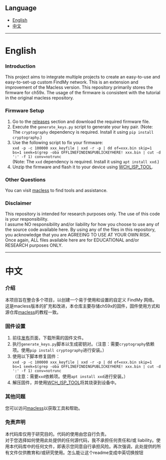 ## Language

- [English](#english)
- [中文](#中文)

---

# English
### Introduction
This project aims to integrate multiple projects to create an easy-to-use and easy-to-set-up custom FindMy network. This is an extension and improvement of the Macless version. This repository primarily stores the firmware for ch59x. The usage of the firmware is consistent with the tutorial in the original macless repository.
### Firmware Setup
1. Go to the [releases](https://github.com/5Breeze/heystack-ch59x/releases ) section and download the required firmware file.
2. Execute the `generate_keys.py` script to generate your key pair. (Note: The `cryptography` dependency is required. Install it using `pip install cryptography`.)
3. Use the following script to fix your firmware:  
   `xxd -p -c 100000 xxx_keyfile | xxd -r -p | dd of=xxx.bin skip=1 bs=1 seek=$(grep -oba OFFLINEFINDINGPUBLICKEYHERE! xxx.bin | cut -d ':' -f 1) conv=notrunc`  
   (Note: The `xxd` dependency is required. Install it using `apt install xxd`.)
4. Unzip the firmware and flash it to your device using [WCH_ISP_TOOL](https://www.wch.cn/download/WCHISPTool_Setup_exe.html ).

### Other Questions
You can visit [macless](https://github.com/dchristl/macless-haystack ) to find tools and assistance.

### Disclaimer
This repository is intended for research purposes only. The use of this code is your responsibility.  
I assume NO responsibility and/or liability for how you choose to use any of the source code available here. By using any of the files in this repository, you acknowledge that you are AGREEING TO USE AT YOUR OWN RISK. Once again, ALL files available here are for EDUCATIONAL and/or RESEARCH purposes ONLY.


---

# 中文
### 介绍
本项目旨在整合多个项目，以创建一个易于使用和设置的自定义 FindMy 网络。这是macless版本的扩充和改进，本仓库主要存储ch59x的固件，固件使用方式和源仓库[macless](https://github.com/dchristl/macless-haystack )的教程一致。

### 固件设置
1. 前往[发布](https://github.com/5Breeze/heystack-ch59x/releases )页面，下载所需的固件文件。
2. 执行`generate_keys.py`脚本以生成密钥对。（注意：需要`cryptography`依赖项。使用`pip install cryptography`进行安装。）
3. 使用以下脚本修复固件：  
   `xxd -p -c 100000 xxx_keyfile | xxd -r -p | dd of=xxx.bin skip=1 bs=1 seek=$(grep -oba OFFLINEFINDINGPUBLICKEYHERE! xxx.bin | cut -d ':' -f 1) conv=notrunc`  
   （注意：需要`xxd`依赖项。使用`apt install xxd`进行安装。）
4. 解压固件，并使用[WCH_ISP_TOOL](https://www.wch.cn/download/WCHISPTool_Setup_exe.html )将其烧录到设备中。

### 其他问题
您可以访问[macless](https://github.com/dchristl/macless-haystack )以获取工具和帮助。

### 免责声明
本代码库仅用于研究目的。代码的使用由您自行负责。  
对于您选择如何使用此处提供的任何源代码，我不承担任何责任和/或 liability。使用本代码库中的任何文件，即表示您同意自行承担风险。再次强调，此处提供的所有文件仅供教育和/或研究使用。怎么能让这个readme变成中英切换按钮
